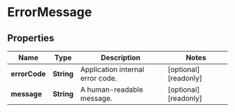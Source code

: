 

# ErrorMessage

## Properties

| Name | Type | Description | Notes |
| ------------ | ------------- | ------------- | ------------- |
| **errorCode** | **String** | Application internal error code. |  [optional] [readonly] |
| **message** | **String** | A human-readable message. |  [optional] [readonly] |


